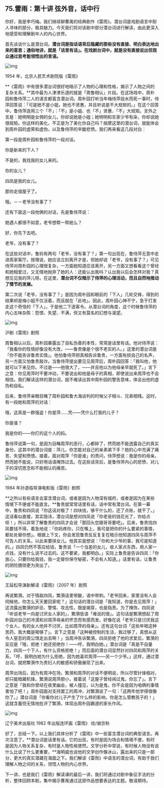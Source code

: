## 75.雷雨：第十讲 弦外音，话中行

你好，我是李巧梅。我们继续聊曹禺的经典剧作《雷雨》。潜台词是戏剧语言中耐人寻味的部分，极具魅力。今天我们将对该剧中部分潜台词进行解读，由此更深入地感受和理解剧中人的内心世界。


首先谈谈什么是潜台词。**潜台词是指话语背后隐藏的那些没有直接、明白表达地出来的意思；通俗地讲，就是「话里有话」。在戏剧台词中，就是没有直接说出但观众通过思考能领悟出的言语。**


  



![img](https://pic2.zhimg.com/v2-37fb77245d24e35d924af0123085b288.webp)

  



1954 年，北京人民艺术剧院版《雷雨》


**《雷雨》中有很多潜台词很好地暗示了人物的心理和性格，揭示了人物之间的复杂关系。**其中最为人津津乐道的就是「周鲁相认」片段。在这场戏中，周朴园和鲁侍萍二人的语言都富含潜台词。周朴园打听当年梅侍萍投水而死一事时，侍萍回答说：「可是她不是小姐，她也不贤惠，并且听说是不大规矩的。」在这个回答中，鲁侍萍连用三个「不」：「不」是小姐、也「不」贤惠、「不」大规矩。言外之言是：她明明是女佣的女儿，你却说她是小姐；她明明和东家少爷有染，你却说她很规矩。你这样的美化，不正是为了美化你自己吗？揣摩这里的潜台词，就能体会到周朴园的虚荣和虚伪，以及鲁侍萍的辛酸悲愤。我们再来看这几段对白：


第一段是周朴园和鲁侍萍的一段对话。


你是新来的下人？


不是的，我找我的女儿来的。


你的女儿？


四凤是我的女儿。


那你走错屋子了。


哦。－－老爷没有事了？


还有下面这一段他俩的对话，先是鲁侍萍说：


她遇人都很不如意，老爷想帮一帮她么？


好，你先下去吧。


老爷，没有事了？


在这些对话中，鲁妈有两句「老爷，没有事了？」第一句出现在，鲁侍萍无意中走进周家客厅。按理说，她应该立刻离开才是，但她却说「老爷，没有事了？」可见侍萍对周朴园的心理很复杂，一方面她知道应该离开，另一方面又想看看这个曾经和她相爱过，又无情地抛弃了她的人：还能认出我吗？认出我以后会怎样对我？真想见见我的萍儿呀。在这里，**潜台词不仅暗示了侍萍的心理活动，而且自然地推动了情节的发展。**


第二次说「老爷，没有事了？」是因为周朴园和眼前的「下人」几轮交锋，得到的结果却是梅小姐不仅活着，而且就在「此地」。因此，周朴园心神不宁，急于打发走这个奇怪的「下人」，于是他二下逐客令。从潜台词的角度，这个时候鲁侍萍的内心五味杂陈：怨恨、失望、不满，但又有莫名的幻想与渴望。


  



![img](https://pic4.zhimg.com/v2-a9494bc32c39d145da26262aa3aa9404.webp)

  



沪剧《雷雨》剧照


周鲁相认以后，周朴园暴露出了自私伪善的本性，常常是话里有话。他对侍萍说：「我看你的性情好像没有大改，——鲁贵像是个很不老实的人。」这里的潜台词是「你不能告诉鲁贵实情」。他怕鲁侍萍把真相告诉鲁贵，一方面有损自己的名声，另一方面又怕鲁贵敲诈。当鲁侍萍提出要见见周萍后，周朴园回答：「我叫他，他就可以下来见你。不过是——他很大了，——并且他以为他母亲早就死了。」言下之意：你见周萍时不要冲动，不要说出和他是母子的真相，即使说出来周萍也不会相信。我们解读这样的潜台词，就不难读出其中周朴园的警告意味，体会出他的虚伪和自私。


后来，鲁侍萍亲眼目睹了周朴园和鲁大海谈判的时候父子相斗、兄弟相残。这时，有一段她和周萍的对话：


哦，这真是一群强盗！你是萍……凭——凭什么打我的儿子？


你是谁？


我是你的——你打的这个人的妈。


鲁侍萍说第一句，是因为目睹周萍的恶行，心都碎了，然而她不能透露自己的真实身份，这其中的潜台词是：萍儿，你怎能对自己的亲弟弟下手？她的心中充满了痛苦、失望和愤恨。接着，面对周萍「你是谁」的责问，侍萍想说：我是你的母亲。然而她不能说，只好用话语掩饰过去。在这些话背后，是鲁侍萍内心的悲愤、对儿子的深切思念和不能相认的痛苦。


  



![img](https://pic2.zhimg.com/v2-3d6adbb7b0e70bc97cc057a2134088e0.webp)

  



1984 年孙道临导演电影版《雷雨》剧照


**之所以有些语言会富含潜台词，或者是因为人物深有城府，或者是因为在某些情境下不便或不能直言。**鲁贵就常常话里有话，话中常有潜台词。在第一幕中，鲁贵和四凤说「你这话对极了！四块钱，够干什么的，还了点账，就干了。」这话看似直接，其实隐讳，潜台词是想对四凤说「你老爸的钱花光了，你给点呗！」所以非常了解鲁贵的四凤才会说「那回头您跟哥哥要吧」。后来，鲁贵找四凤要钱不得，着急地说：「你妈疼你，只在嘴上，我可是把你的什么要紧的事情，都处处替你想」。根据上下文，你会发现鲁贵反反复复在暗示他知道四凤与周萍不可告人的关系，以此来要挟女儿。他其实是想说：「你和大少爷的事，我可是知道的。」四凤仍然不答应给钱，鲁贵说「一个当差的女儿，收人家点东西，用人家一点钱，没有什么说不过去的。这不要紧，我都明白。」实际上鲁贵是告诉四凤：「你放心，只要你给我钱，我一定替你保守秘密，不会有人知道。」话里有话，让鲁贵的阴险猥琐更为突出了。


  



![img](https://pic4.zhimg.com/v2-eedb9fdb8ce0512018fc2d390807c3fa.webp)

  



王延松导演新解读《雷雨》（2007 年）剧照


再说繁漪。对于情敌四凤，繁漪话里带酸，语中带刺。「老爷回来，家里没有人会伺候他，你怎么天天要回家呢？」这句话的潜台词是「我知道，你是去见周萍！」这流露出繁漪的妒忌、警惕、攻击性，既是揭穿，也是指责。为了掩饰，四凤说「听说老爷一向是讨厌女人家的」，繁漪低语「难说的很」。这句话是繁漪想起了周朴园对自己的冷漠和对周萍母亲的怀念而有感而发，好像在说「老爷只是讨厌我这个女人，有的女人他并不讨厌，比如周萍的母亲」。还有这句台词「这些年喝这种苦药，我大概是喝够了」。言下之意是「这种被控制的生活，我过够了，真想从这令人窒息的周公馆走出去啊！」当周冲告诉繁漪，四凤拒绝了他的求爱后，繁漪的反应是「哦，拒绝！她还拒绝你！——哼，我明白她。」潜台词是「真是不自量力，四凤一个下人，有什么资格拒绝！」而后面的潜台词显然针对四凤和周萍的关系，「哼，我明白她为什么拒绝，因为她喜欢周萍——另一个少爷。」这样，通过潜台词，就把繁漪作为贵妇人的敏感和骄傲展现了出来。


周萍出场后，因为有周冲在场，繁漪和周萍的对话不便明说，所以尽管针锋相对，却只能暗藏机锋。繁漪说周萍胆小，接着说「这屋子曾经闹过鬼，你忘了」。言下之意是「我和你曾经在夜里幽会，被人撞见，以为是鬼，你不会是因为咱俩的事情害怕了吧！」周朴园面对支持罢工的周冲，对繁漪说了一句：「这两年他学得很像你了。」潜台词是「你看你对儿子产生了什么样的影响，你是怎么管教孩子的！」这就含蓄但无情地批评了繁漪，体现出周朴园霸道的家长作风。


  



![img](https://pic1.zhimg.com/v2-66528f53777c430acc68d7ff8862da79.webp)

  



辽宁美术出版社 1982 年出版连环画《雷雨》 绘/谢京秋


好了，总结一下。以上我们具体分析了《雷雨》中一些富含潜台词的典型语言。再次注意了，**潜台词是话里有话。它的出现，有时是因为场合和情境不便，有时是因为人物关系复杂，有时是人物性格使然。文学分析中常说，有时候人物没有说什么比说了什么更重要，**海明威也说他的文学创作像冰山，露出来的只是一部分，更大的真实潜藏在海面之下。我们解读《雷雨》中语言的潜台词，有助于我们理解人物之间的关系，领悟人物的内心世界。


下一讲，也是我们《雷雨》解读课的最后一讲，我们将通过对剧中象征手法的分析，整体回顾本剧，集中揭示曹禺通过这部作品想要表达的主题。敬请期待。


